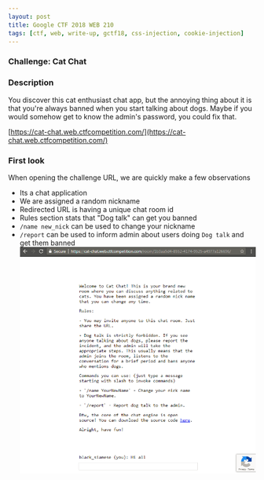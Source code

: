 ```yaml
---
layout: post
title: Google CTF 2018 WEB 210
tags: [ctf, web, write-up, gctf18, css-injection, cookie-injection]
---
```


### Challenge: Cat Chat

### Description
You discover this cat enthusiast chat app, but the annoying thing about it is that you're always banned when you start talking about dogs. Maybe if you would somehow get to know the admin's password, you could fix that.  

[https://cat-chat.web.ctfcompetition.com/](https://cat-chat.web.ctfcompetition.com/)  

### First look
When opening the challenge URL, we are quickly make a few observations
- Its a chat application
- We are assigned a random nickname
- Redirected URL is having a unique chat room id
- Rules section stats that "Dog talk" can get you banned
- `/name new_nick` can be used to change your nickname
- `/report` can be used to inform admin about users doing `Dog talk` and get them banned
![first look](../ctfs/gctf18/web/cat_chat-210/first_look.png)
